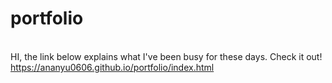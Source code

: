 # portfolio

<br> HI, the link below explains what I've been busy for these days. Check it out!
<br> https://ananyu0606.github.io/portfolio/index.html
